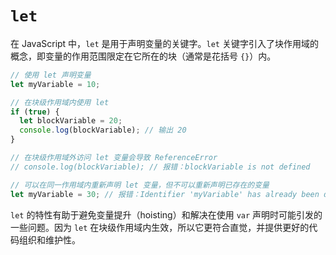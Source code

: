 # `let`
在 JavaScript 中，`let` 是用于声明变量的关键字。`let` 关键字引入了块作用域的概念，即变量的作用范围限定在它所在的块（通常是花括号 `{}`）内。

```javascript
// 使用 let 声明变量
let myVariable = 10;

// 在块级作用域内使用 let
if (true) {
  let blockVariable = 20;
  console.log(blockVariable); // 输出 20
}

// 在块级作用域外访问 let 变量会导致 ReferenceError
// console.log(blockVariable); // 报错：blockVariable is not defined

// 可以在同一作用域内重新声明 let 变量，但不可以重新声明已存在的变量
let myVariable = 30; // 报错：Identifier 'myVariable' has already been declared
```

`let` 的特性有助于避免变量提升（hoisting）和解决在使用 `var` 声明时可能引发的一些问题。因为 `let` 在块级作用域内生效，所以它更符合直觉，并提供更好的代码组织和维护性。